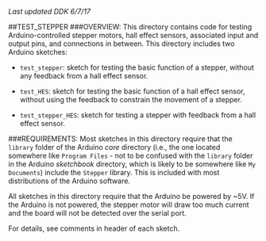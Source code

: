 *Last updated DDK 6/7/17*

##TEST_STEPPER
###OVERVIEW:
This directory contains code for testing Arduino-controlled stepper motors, hall effect sensors, associated input and output pins, and connections in between. This directory includes two Arduino sketches:

* `test_stepper`: sketch for testing the basic function of a stepper, without any feedback from a hall effect sensor.

* `test_HES`: sketch for testing the basic function of a hall effect sensor, without using the feedback to constrain the movement of a stepper.

* `test_stepper_HES`: sketch for testing a stepper with feedback from a hall effect sensor. 


###REQUIREMENTS:
Most sketches in this directory require that the `library` folder of the Arduino *core* directory (i.e., the one located somewhere like `Program Files` - not to be confused with the `library` folder in the Arduino *sketchbook* directory, which is likely to be somewhere like `My Documents`) include the `Stepper` library. This is included with most distributions of the Arduino software.

All sketches in this directory require that the Arduino be powered by ~5V. If the Arduino is not powered, the stepper motor will draw too much current and the board will not be detected over the serial port. 


For details, see comments in header of each sketch. 